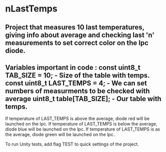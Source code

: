 # nLastTemps
Project that measures 10 last temperatures, giving info about average and checking last 'n' measurements to set correct color on the lpc diode.
---------------------------------------------------------------------------------------------------------------------------------
Variables important in code :
const uint8_t TAB_SIZE = 10; - Size of the table with temps.
const uint8_t LAST_TEMPS = 4; - We can set numbers of measurments to be checked with average
uint8_t table[TAB_SIZE]; - Our table with temps.
---------------------------------------------------------------------------------------------------------------------------------
If temperature of LAST_TEMPS is above the average, diode red will be launched on the lpc.
If temperature of LAST_TEMPS is below the average, diode blue will be launched on the lpc.
If temperature of LAST_TEMPS is as the average, diode green will be launched on the lpc.
	
To run Unity tests, add flag TEST to quick settings of the project.
